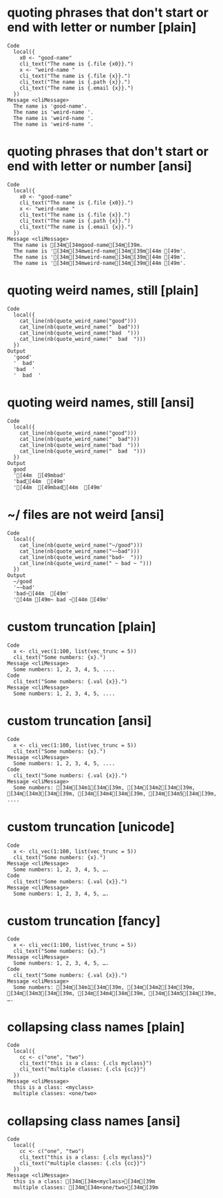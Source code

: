 # quoting phrases that don't start or end with letter or number [plain]

    Code
      local({
        x0 <- "good-name"
        cli_text("The name is {.file {x0}}.")
        x <- "weird-name "
        cli_text("The name is {.file {x}}.")
        cli_text("The name is {.path {x}}.")
        cli_text("The name is {.email {x}}.")
      })
    Message <cliMessage>
      The name is 'good-name'.
      The name is 'weird-name '.
      The name is 'weird-name '.
      The name is 'weird-name '.

# quoting phrases that don't start or end with letter or number [ansi]

    Code
      local({
        x0 <- "good-name"
        cli_text("The name is {.file {x0}}.")
        x <- "weird-name "
        cli_text("The name is {.file {x}}.")
        cli_text("The name is {.path {x}}.")
        cli_text("The name is {.email {x}}.")
      })
    Message <cliMessage>
      The name is [34m[34mgood-name[34m[39m.
      The name is '[34m[34mweird-name[34m[39m[44m [49m'.
      The name is '[34m[34mweird-name[34m[39m[44m [49m'.
      The name is '[34m[34mweird-name[34m[39m[44m [49m'.

# quoting weird names, still [plain]

    Code
      local({
        cat_line(nb(quote_weird_name("good")))
        cat_line(nb(quote_weird_name("  bad")))
        cat_line(nb(quote_weird_name("bad  ")))
        cat_line(nb(quote_weird_name("  bad  ")))
      })
    Output
      'good'
      '  bad'
      'bad  '
      '  bad  '

# quoting weird names, still [ansi]

    Code
      local({
        cat_line(nb(quote_weird_name("good")))
        cat_line(nb(quote_weird_name("  bad")))
        cat_line(nb(quote_weird_name("bad  ")))
        cat_line(nb(quote_weird_name("  bad  ")))
      })
    Output
      good
      '[44m  [49mbad'
      'bad[44m  [49m'
      '[44m  [49mbad[44m  [49m'

# ~/ files are not weird [ansi]

    Code
      local({
        cat_line(nb(quote_weird_name("~/good")))
        cat_line(nb(quote_weird_name("~~bad")))
        cat_line(nb(quote_weird_name("bad~  ")))
        cat_line(nb(quote_weird_name(" ~ bad ~ ")))
      })
    Output
      ~/good
      '~~bad'
      'bad~[44m  [49m'
      '[44m [49m~ bad ~[44m [49m'

# custom truncation [plain]

    Code
      x <- cli_vec(1:100, list(vec_trunc = 5))
      cli_text("Some numbers: {x}.")
    Message <cliMessage>
      Some numbers: 1, 2, 3, 4, 5, ....
    Code
      cli_text("Some numbers: {.val {x}}.")
    Message <cliMessage>
      Some numbers: 1, 2, 3, 4, 5, ....

# custom truncation [ansi]

    Code
      x <- cli_vec(1:100, list(vec_trunc = 5))
      cli_text("Some numbers: {x}.")
    Message <cliMessage>
      Some numbers: 1, 2, 3, 4, 5, ....
    Code
      cli_text("Some numbers: {.val {x}}.")
    Message <cliMessage>
      Some numbers: [34m[34m1[34m[39m, [34m[34m2[34m[39m, [34m[34m3[34m[39m, [34m[34m4[34m[39m, [34m[34m5[34m[39m, ....

# custom truncation [unicode]

    Code
      x <- cli_vec(1:100, list(vec_trunc = 5))
      cli_text("Some numbers: {x}.")
    Message <cliMessage>
      Some numbers: 1, 2, 3, 4, 5, ….
    Code
      cli_text("Some numbers: {.val {x}}.")
    Message <cliMessage>
      Some numbers: 1, 2, 3, 4, 5, ….

# custom truncation [fancy]

    Code
      x <- cli_vec(1:100, list(vec_trunc = 5))
      cli_text("Some numbers: {x}.")
    Message <cliMessage>
      Some numbers: 1, 2, 3, 4, 5, ….
    Code
      cli_text("Some numbers: {.val {x}}.")
    Message <cliMessage>
      Some numbers: [34m[34m1[34m[39m, [34m[34m2[34m[39m, [34m[34m3[34m[39m, [34m[34m4[34m[39m, [34m[34m5[34m[39m, ….

# collapsing class names [plain]

    Code
      local({
        cc <- c("one", "two")
        cli_text("this is a class: {.cls myclass}")
        cli_text("multiple classes: {.cls {cc}}")
      })
    Message <cliMessage>
      this is a class: <myclass>
      multiple classes: <one/two>

# collapsing class names [ansi]

    Code
      local({
        cc <- c("one", "two")
        cli_text("this is a class: {.cls myclass}")
        cli_text("multiple classes: {.cls {cc}}")
      })
    Message <cliMessage>
      this is a class: [34m[34m<myclass>[34m[39m
      multiple classes: [34m[34m<one/two>[34m[39m

